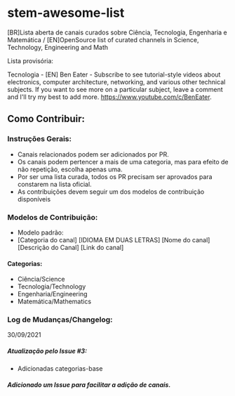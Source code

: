# stem-awesome-list
[BR]Lista aberta de canais curados sobre Ciência, Tecnologia, Engenharia e Matemática / [EN]OpenSource list of curated channels in Science, Technology, Engineering and Math


Lista provisória:

Tecnologia - [EN] Ben Eater - Subscribe to see tutorial-style videos about electronics, computer architecture, networking, and various other technical subjects. If you want to see more on a particular subject, leave a comment and I'll try my best to add more. https://www.youtube.com/c/BenEater.







## Como Contribuir:

### Instruções Gerais:
- Canais relacionados podem ser adicionados por PR.
- Os canais podem pertencer a mais de uma categoria, mas para efeito de não repetição, escolha apenas uma.
- Por ser uma lista curada, todos os PR precisam ser aprovados para constarem na lista oficial.
- As contribuições devem seguir um dos modelos de contribuição disponíveis

### Modelos de Contribuição:
- Modelo padrão:
-   [Categoria do canal] [IDIOMA EM DUAS LETRAS] [Nome do canal] [Descrição do Canal] [Link do canal] 

#### Categorias:
- Ciência/Science
- Tecnologia/Technology
- Engenharia/Engineering
- Matemática/Mathematics


### Log de Mudanças/Changelog:

30/09/2021
##### Atualização pelo Issue #3:
- Adicionadas categorias-base

##### Adicionado um Issue para facilitar a adição de canais.

